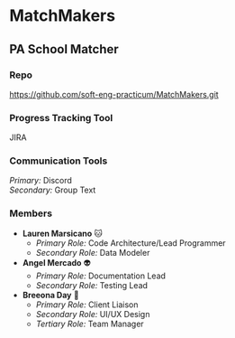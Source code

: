 # MatchMakers
## PA School Matcher
### Repo
https://github.com/soft-eng-practicum/MatchMakers.git
### Progress Tracking Tool
JIRA
### Communication Tools
_Primary:_ Discord\
_Secondary:_ Group Text
### Members
* **Lauren Marsicano** :cat:
    * _Primary Role:_ Code Architecture/Lead Programmer
    * _Secondary Role:_ Data Modeler
* **Angel Mercado** :alien:
    * _Primary Role:_ Documentation Lead
    * _Secondary Role:_ Testing Lead
* **Breeona Day** :metal:
    * _Primary Role:_ Client Liaison
    * _Secondary Role:_ UI/UX Design
    * _Tertiary Role:_ Team Manager

